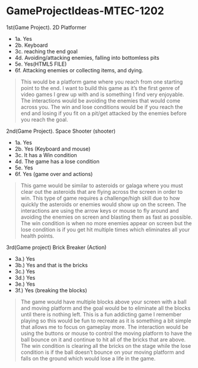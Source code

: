 # GameProjectIdeas-MTEC-1202
﻿1st(Game Project). 2D Platformer
 
   - 1a. Yes
   - 2b. Keyboard
   - 3c. reaching the end goal
   - 4d. Avoiding/attacking enemies, falling into bottomless pits
   - 5e. Yes(HTML5 FILE)
   - 6f. Attacking enemies or collecting items, and dying.

> This would be a platform game where you reach from one starting point to the end. I want to build this game as it’s the first genre of video games I grew up with and is something I find very enjoyable. The interactions would be avoiding the enemies that would come across you. The win and lose conditions would be if you reach the end and losing if you fit on a pit/get attacked by the enemies before you reach the goal. 


2nd(Game Project). Space Shooter (shooter)
   - 1a. Yes
   - 2b. Yes (Keyboard and mouse)
   - 3c. It has a Win condition
   - 4d. The game has a lose condition
   - 5e. Yes
   - 6f. Yes (game over and actions)
> This game would be similar to asteroids or galaga where you must clear out the asteroids that are flying across the screen in order to win. This type of game requires a challenge/high skill due to how quickly the asteroids or enemies would show up on the screen. The interactions are using the arrow keys or mouse to fly around and avoiding the enemies on screen and blasting them as fast as possible. The win condition is when no more enemies appear on screen but the lose condition is if you get hit multiple times which eliminates all your health points. 


3rd(Game project) Brick Breaker (Action)
   - 3a.) Yes 
   - 3b.) Yes and that is the bricks
   - 3c.) Yes
   - 3d.) Yes
   - 3e.) Yes
   - 3f.) Yes (breaking the blocks)
> The game would have multiple blocks above your screen with a ball and moving platform and the goal would be to eliminate all the blocks until there is nothing left. This is a fun addicting game I remember playing so this would be fun to recreate as it is something a bit simple that allows me to focus on gameplay more. The interaction would be using the buttons or mouse to control the moving platform to have the ball bounce on it and continue to hit all of the bricks that are above. The win condition is clearing all the bricks on the stage while the lose condition is if the ball doesn’t bounce on your moving platform and falls on the ground which would lose a life in the game.
